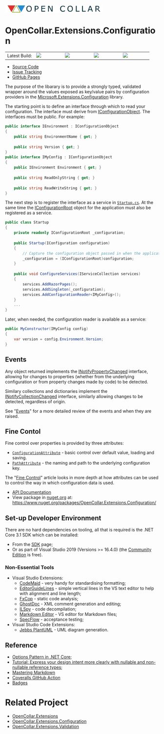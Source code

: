 ![Open Collar](./media/opencollar-logo-320x25x32.png) 
# OpenCollar.Extensions.Configuration

<table style="border-style: none; width: 100%;">
    <tr style="border-style: none;">
        <td style="width: 20%; border-style: none;">Latest Build:</td>
        <td style="width: 20%; border-style: none;"><a href="https://github.com/open-collar/OpenCollar.Extensions.Configuration/actions"><img src="https://img.shields.io/github/workflow/status/open-collar/OpenCollar.Extensions.Configuration/Build and Deploy"/></a></td>
        <td style="width: 20%; border-style: none;"><a href="https://coveralls.io/github/open-collar/OpenCollar.Extensions.Configuration?branch=master"><img src="https://coveralls.io/repos/github/open-collar/OpenCollar.Extensions.Configuration/badge.svg?branch=master"/></a></td>
        <td style="width: 20%; border-style: none;"><a href="https://www.nuget.org/packages/OpenCollar.Extensions.Configuration/"><img src="https://img.shields.io/nuget/vpre/OpenCollar.Extensions.Configuration?color=green"/></a></td>
        <td style="width: 20%; border-style: none;"><a href="https://open-collar.github.io/OpenCollar.Extensions.Configuration/articles/intro.html"><img src="https://img.shields.io/nuget/dt/OpenCollar.Extensions.Configuration?color=green"/></a></td>
    </tr>
</table>

 * [Source Code](https://github.com/open-collar/OpenCollar.Extensions.Configuration)
 * [Issue Tracking](https://github.com/open-collar/OpenCollar.Extensions.Configuration/issues)
 * [GitHub Pages](https://open-collar.github.io/OpenCollar.Extensions.Configuration/)

The purpose of the libarary is to provide a strongly typed, validated
wrapper around the values exposed as key/value pairs by configuration
providers in the 
[Microsoft.Extensions.Configuration](https://docs.microsoft.com/en-us/aspnet/core/fundamentals/configuration/?view=aspnetcore-3.1)
library.

The starting point is to define an interface through which to read your 
configuration.  The interface must derive from
[IConfigurationObject](/api/OpenCollar.Extensions.Configuration.IConfigurationObject.md).
The interfaces must be public.  For example:

```cs
public interface IEnvironment : IConfigurationObject
{
    public string EnvironmentName { get; }

    public string Version { get; }
}
public interface IMyConfig : IConfigurationObject
{
    public IEnvironment Environment { get; }

    public string ReadOnlyString { get; }

    public string ReadWriteString { get; }
}
```

The next step is to register the interface as a service in
[`Startup.cs`](https://docs.microsoft.com/en-us/aspnet/core/fundamentals/startup?view=aspnetcore-3.1).
At the same time the
[IConfigurationRoot](https://docs.microsoft.com/en-us/dotnet/api/microsoft.extensions.configuration.iconfigurationroot?view=dotnet-plat-ext-3.1)
object for the application must also be registered as a service.

```cs
public class Startup
{
    private readonly IConfigurationRoot _configuration;

    public Startup(IConfiguration configuration)
    {
        // Capture the configuration object passed in when the application is started.
        _configuration = (IConfigurationRoot)configuration;
    }

    public void ConfigureServices(IServiceCollection services)
    {
        services.AddRazorPages();
        services.AddSingleton(_configuration);
        services.AddConfigurationReader<IMyConfig>();
    }
    ...
}
```

Later, when needed, the configuration reader is available as a service:

```cs
public MyConstructor(IMyConfig config)
{
    var version = config.Environment.Version;
}
```

## Events

Any object returned implements the
[INotifyPropertyChanged](https://docs.microsoft.com/en-us/dotnet/api/system.componentmodel.inotifypropertychanged?view=netstandard-2.1)
interface, allowing for changes to properties (whether from the underlying
configuration or from property changes made by code) to be detected.

Similary collections and dictionaries implement the
[INotifyCollectionChanged](https://docs.microsoft.com/en-us/dotnet/api/system.collections.specialized.inotifycollectionchanged?view=netstandard-2.1)
interface, similarly allowing changes to be detected, regardless of origin.

See "[Events](https://open-collar.github.io/OpenCollar.Extensions.Configuration/usage/events.md)" for a more detailed review of the events and when they are raised.

## Fine Contol

Fine control over properties is provided by three attributes:

 * [`ConfigurationAttribute`](https://open-collar.github.io/OpenCollar.Extensions.Configuration/api/OpenCollar.Extensions.Configuration.ConfigurationAttribute.html) -
   basic control over default value, loading and saving.
 * [`PathAttribute`](https://open-collar.github.io/OpenCollar.Extensions.Configuration/api/OpenCollar.Extensions.Configuration.PathAttribute.html) -
   the naming and path to the underlying configuration key.

The "[Fine Control](https://open-collar.github.io/OpenCollar.Extensions.Configuration/usage/control.md)" article looks in more depth at how attributes can be used to 
control the way in which configuration data is used.

 * [API Documentation](https://open-collar.github.io/OpenCollar.Extensions.Configuration/)
 * View package in [nuget.org](https://nuget.org) at: https://www.nuget.org/packages/OpenCollar.Extensions.Configuration/

## Set-up Developer Environment

There are no hard dependencies on tooling, all that is required is the 
.NET Core 3.1 SDK which can be installed:

 * From the [SDK](https://dotnet.microsoft.com/download/dotnet-core/3.1) page;
 * Or as part of Visual Studio 2019 (Versions >= 16.4.0) (the
   [Community Edition](https://visualstudio.microsoft.com/vs/community/) is
   free).

### Non-Essential Tools

 * Visual Studio Extensions:
     * [CodeMaid](http://www.codemaid.net/) - very handy for standardising
       formatting;
     * [EditorGuideLines](https://marketplace.visualstudio.com/items?itemName=PaulHarrington.EditorGuidelines) -
       simple vertical lines in the VS text editor to help with alignment and line length;
     * [FxCop](https://docs.microsoft.com/en-us/visualstudio/code-quality/install-fxcop-analyzers?view=vs-2019#to-install-fxcop-analyzers-as-a-vsix) -
       static code analysis;
     * [GhostDoc](https://submain.com/products/ghostdoc.aspx) - XML comment
       generation and editing;
     * [ILSpy](https://marketplace.visualstudio.com/items?itemName=SharpDevelopTeam.ILSpy) -
       code decompilation;
     * [Markdown Editor](https://github.com/madskristensen/MarkdownEditor) -
       VS editor for Markdown files;
     * [SpecFlow](https://specflow.org/) - acceptance testing;
 * Visual Studio Code Extensions:
   * [Jebbs PlantUML](https://marketplace.visualstudio.com/items?itemName=jebbs.plantuml) - UML diagram generation.

## Reference

 * [Options Pattern in .NET Core](https://codeburst.io/options-pattern-in-net-core-a50285aeb18d);
 * [Tutorial: Express your design intent more clearly with nullable and non-nullable reference types](https://docs.microsoft.com/en-us/dotnet/csharp/tutorials/nullable-reference-types);
 * [Mastering Markdown](https://guides.github.com/features/mastering-markdown/)
 * [Coveralls GitHub Action](https://github.com/marketplace/actions/coveralls-github-action)
 * [Badges](https://shields.io/category/build)

# Related Project

* [OpenCollar.Extensions](https://github.com/open-collar/OpenCollar.Extensions)
* [OpenCollar.Extensions.Configuration](https://github.com/open-collar/OpenCollar.Extensions.Configuration)
* [OpenCollar.Extensions.Validation](https://github.com/open-collar/OpenCollar.Extensions.Validation)